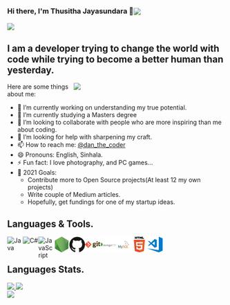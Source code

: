 ### Hi there, I'm Thusitha Jayasundara 👋<img align="center" width="40px" src="https://cdn.staticaly.com/gh/hampusborgos/country-flags/master/svg/lk.svg"/>
<a href="https://www.codewars.com/users/ThusithaDJ">
    <img align="center" width="110px" src="https://www.codewars.com/users/ThusithaDJ/badges/micro"/>
</a>

## I am a developer trying to change the world with code while trying to become a better human than yesterday.

<img align="right" width="350px" src="https://media.giphy.com/media/d8KefZiJ2ae0VMAmsi/giphy.gif"/>

Here are some things about me:

- 🔭 I’m currently working on understanding my true potential.
- 🌱 I’m currently studying a Masters degree
- 👯 I’m looking to collaborate with people who are more inspiring than me about coding.
- 🤔 I’m looking for help with sharpening my craft.
- 📫 How to reach me: [@dan_the_coder](https://twitter.com/Dan_the_Coder) 
- 😄 Pronouns: English, Sinhala.
- ⚡ Fun fact: I love photography, and PC games...
- 🥅 2021 Goals: 
    - Contribute more to Open Source projects(At least 12 my own projects)
    - Write couple of Medium articles.
    - Hopefully, get fundings for one of my startup ideas.
<!--- 💬 Ask me about -->


## Languages & Tools.

<img align="left" alt="Java" width="36px" src="https://raw.githubusercontent.com/jmnote/z-icons/master/svg/java.svg" />
<img align="left" alt="C#" width="36px" src="https://raw.githubusercontent.com/jmnote/z-icons/master/svg/csharp.svg" />
<img align="left" alt="JavaScript" width="36px" src="https://raw.githubusercontent.com/jmnote/z-icons/master/svg/javascript.svg" />
<img align="left" alt="Node.js" width="36px" src="https://raw.githubusercontent.com/github/explore/80688e429a7d4ef2fca1e82350fe8e3517d3494d/topics/nodejs/nodejs.png" />
<img align="left" alt="Java" width="36px" src="https://raw.githubusercontent.com/github/explore/78df643247d429f6cc873026c0622819ad797942/topics/github/github.png" />
<img align="left" alt="Java" width="36px" src="https://raw.githubusercontent.com/github/explore/80688e429a7d4ef2fca1e82350fe8e3517d3494d/topics/git/git.png" />
<img align="left" alt="Java" width="36px" src="https://raw.githubusercontent.com/github/explore/80688e429a7d4ef2fca1e82350fe8e3517d3494d/topics/mongodb/mongodb.png" />
<img align="left" alt="Java" width="36px" src="https://raw.githubusercontent.com/github/explore/80688e429a7d4ef2fca1e82350fe8e3517d3494d/topics/mysql/mysql.png" />
<img align="left" alt="Java" width="36px" src="https://raw.githubusercontent.com/github/explore/80688e429a7d4ef2fca1e82350fe8e3517d3494d/topics/html/html.png" />
<img align="left" alt="Visual Studio Code" width="36px" src="https://raw.githubusercontent.com/github/explore/80688e429a7d4ef2fca1e82350fe8e3517d3494d/topics/visual-studio-code/visual-studio-code.png" />

</br>
</br>

## Languages Stats.

<a href="https://github.com/ThusithaDJ">
  <img align="float:left" src="https://github-readme-stats.thusithadj.vercel.app/api/top-langs/?username=thusithadj&layout=compact" />
</a>  

<a href="https://github.com/ThusithaDJ">
  <img align="float:right" src="https://github-readme-stats.thusithadj.vercel.app/api/wakatime?username=dan_the_coder" />
</a>  

</br>
<a href="https://github.com/ThusithaDJ">
  <img align="float:left" src="https://github-readme-stats.thusithadj.vercel.app/api?username=thusithadj&show_icons=true&theme=radical" />
</a>

